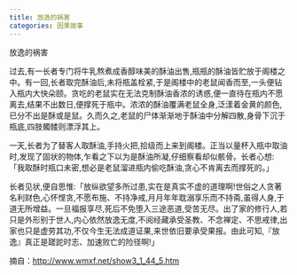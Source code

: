 ```yaml
---
title: 放逸的祸害
categories: 因果故事
---
```


	   
放逸的祸害

过去,有一长者专门将牛乳熬煮成香醇味美的酥油出售,瓶瓶的酥油皆贮放于阁楼之中。有一回,长者取完酥油后,未将瓶盖栓紧,于是阁楼中的老鼠闻香而至,一头便钻入瓶内大快朵颐。贪吃的老鼠实在无法克制酥油香浓的诱惑,便一直待在瓶内不愿离去,结果不出数日,便撑死于瓶中。浓浓的酥油覆满老鼠全身,泛漾着金黄的颜色,已分不出是酥或是鼠。久而久之,老鼠的尸体渐渐地于酥油中分解四散,身骨下沉于瓶底,四肢髑髅则漂浮其上。

一天,长者为了替客人取酥油,手持火把,拾级而上来到阁楼。正当以量杯入瓶中取油时,发现了固状的物体,乍看之下以为是酥油所凝,仔细察看却似骸骨。长者心想:「我取酥时瓶口未密,想必是老鼠溜进瓶内偷吃酥油,贪心不肯离去而撑死的。」

长者见状,便自思惟:「放纵欲望多所过患,实在是真实不虚的道理啊!世俗之人贪著名利财色,心怀悭贪,不愿布施、不持净戒,月月年年耽溺享乐而不持斋,虽得人身,于道无所增益。一旦福报享尽,死后不免堕入三途恶道,受苦无尽。出了家的修行人,若只是外形别于世人,内心依然放逸无度,不阅经藏承受圣教、不念禅定、不思戒律,出家也只是虚劳其功,不仅今生无法成道证果,来世依旧要承受果报。由此可知,『放逸』真正是蹉跎时志、加速败亡的险径啊!」

摘自：http://www.wmxf.net/show3_1_44_5.htm